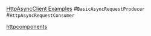  [HttpAsyncClient Examples](http://hc.apache.org/httpcomponents-asyncclient-dev/examples.html)
 #`BasicAsyncRequestProducer`
 #`HttpAsyncRequestConsumer`
 
 [httpcomponents](http://svn.apache.org/repos/asf/httpcomponents/)